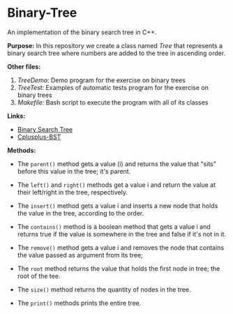 # Binary-Tree
An implementation of the binary search tree in C++.

**Purpose:** In this repository we create a class named *Tree* that represents a binary search tree where numbers are added to the tree in ascending order. 

**Other files:**   
1. *TreeDemo*: Demo program for the exercise on binary trees  
2. *TreeTest*: Examples of automatic tests program for the exercise on binary trees   
3. *Makefile*: Bash script to execute the program with all of its classes

**Links:**

* [Binary Search Tree](https://www.geeksforgeeks.org/binary-search-tree-data-structure/)
* [Cplusplus-BST](http://www.cplusplus.com/forum/beginner/1276/)

**Methods:**

* The `parent()` method gets a value (i) and returns the value that "sits" before this value in the tree; it's parent.

* The `left()` and `right()` methods get a value i and return the value at their left/right in the tree, respectively.  

* The `insert()` method gets a value i and inserts a new node that holds the value in the tree, according to the order.

* The `contains()` method is a boolean method that gets a value i and returns true if the value is somewhere in the tree and false if it's not in it.

* The `remove()` method gets a value i and removes the node that contains the value passed as argument from its tree;

* The `root` method returns the value that holds the first node in tree; the root of the tee.

* The `size()` method returns the quantity of nodes in the tree.

* The `print()` methods prints the entire tree.

